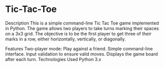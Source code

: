 # Tic-Tac-Toe
Description
This is a simple command-line Tic Tac Toe game implemented in Python. The game allows two players to take turns marking their spaces on a 3x3 grid. The objective is to be the first player to get three of their marks in a row, either horizontally, vertically, or diagonally.

Features
Two-player mode: Play against a friend.
Simple command-line interface.
Input validation to ensure valid moves.
Displays the game board after each turn.
Technologies Used
Python 3.x
